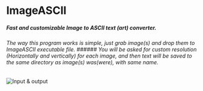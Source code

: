 # ImageASCII

##### Fast and customizable Image to ASCII text (art) converter.

###### The way this program works is simple, just grab image(s) and drop them to ImageASCII executable file.   ###### You will be asked for custom resolution (Horizontally and vertically) for each image, and then text will be saved to the same directory as image(s) was(were), with same name.

![Input & output](https://i.imgur.com/TrcnRNg.png)
